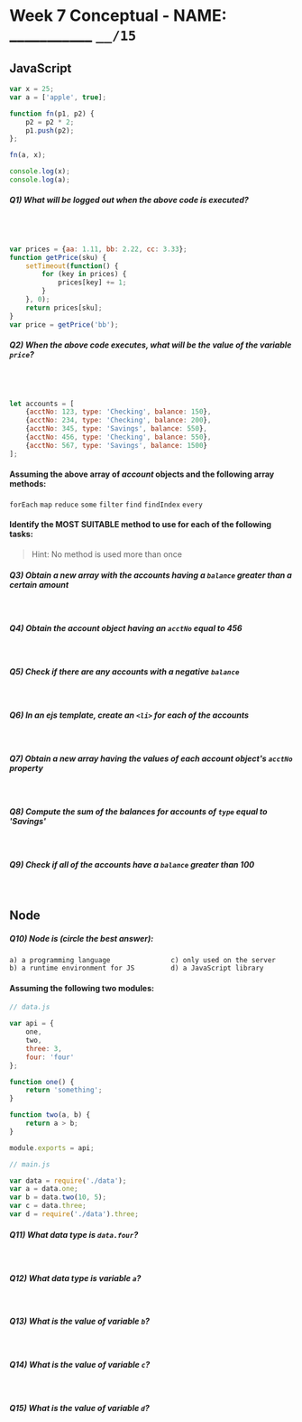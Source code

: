 # Week 7 Conceptual - NAME: ___________  `__/15`


## JavaScript

```js
var x = 25;
var a = ['apple', true];

function fn(p1, p2) {
	p2 = p2 * 2;
	p1.push(p2);
};

fn(a, x);

console.log(x);
console.log(a);
```

##### Q1) What will be logged out when the above code is executed?
<br><br>

```js
var prices = {aa: 1.11, bb: 2.22, cc: 3.33};
function getPrice(sku) {
	setTimeout(function() {
		for (key in prices) {
			prices[key] += 1;
		}
	}, 0);
	return prices[sku];
}
var price = getPrice('bb');
```

##### Q2) When the above code executes, what will be the value of the variable `price`?
<br><br>

```js
let accounts = [
	{acctNo: 123, type: 'Checking', balance: 150},
	{acctNo: 234, type: 'Checking', balance: 200},
	{acctNo: 345, type: 'Savings', balance: 550},
	{acctNo: 456, type: 'Checking', balance: 550},
	{acctNo: 567, type: 'Savings', balance: 1500}
];
```
#### Assuming the above array of _account_ objects and the following array methods:

`forEach` `map` `reduce` `some` `filter` `find` `findIndex` `every`

#### Identify the MOST SUITABLE method to use for each of the following tasks:
> Hint: No method is used more than once

##### Q3) Obtain a new array with the _accounts_ having a `balance` greater than a certain amount
<br>

##### Q4) Obtain the _account_ object having an `acctNo` equal to 456
<br>

##### Q5) Check if there are any _accounts_ with a negative `balance`
<br>

##### Q6) In an ejs template, create an `<li>` for each of the _accounts_
<br>

##### Q7) Obtain a new array having the values of each _account_ object's `acctNo` property
<br>

##### Q8) Compute the sum of the balances for _accounts_ of `type` equal to 'Savings'
<br>

##### Q9) Check if all of the _accounts_ have a `balance` greater than 100
<br>

## Node

##### Q10) Node is (circle the best answer):

```
a) a programming language				c) only used on the server
b) a runtime environment for JS			d) a JavaScript library
```

#### Assuming the following two modules:

```js
// data.js

var api = {
	one,
	two,
	three: 3,
	four: 'four'
};

function one() {
	return 'something';
}

function two(a, b) {
	return a > b;
}

module.exports = api;
```
```js
// main.js

var data = require('./data');
var a = data.one;
var b = data.two(10, 5);
var c = data.three;
var d = require('./data').three;
```

##### Q11) What **data type** is `data.four`?
<br>

##### Q12) What **data type** is variable `a`?
<br>

##### Q13) What is the **value** of variable `b`?
<br>

##### Q14) What is the **value** of variable `c`?
<br>

##### Q15) What is the **value** of variable `d`?
<br>


